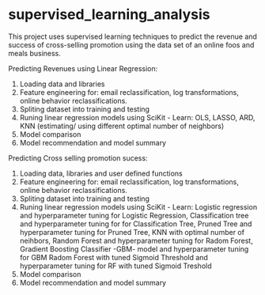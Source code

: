 # supervised_learning_analysis

This project uses supervised learning techniques to predict the revenue and success of cross-selling promotion using the data set of an online foos and meals business.

Predicting Revenues using Linear Regression:
1. Loading data and libraries
2. Feature engineering for: email reclassification, log transformations, online behavior reclassifications.
3. Spliting dataset into training and testing
4. Runing linear regression models using SciKit - Learn: OLS, LASSO, ARD, KNN (estimating/ using different optimal number of neighbors)
5. Model comparison
6. Model recommendation and model summary

Predicting Cross selling promotion sucess:
1. Loading data, libraries and user defined functions
2. Feature engineering for: email reclassification, log transformations, online behavior reclassifications.
3. Spliting dataset into training and testing
4.  Runing linear regression models using SciKit - Learn: 
    Logistic regression and hyperparameter tuning for Logistic Regression,
    Classification tree and hyperparameter tuning for for Classification Tree,
    Pruned Tree and hyperparameter tuning for Pruned Tree,
    KNN with optimal number of neihbors,
    Random Forest and hyperparameter tuning for Radom Forest,
    Gradient Boosting Classifier -GBM- model and hyperparameter tuning for GBM 
    Radom Forest with tuned Sigmoid Threshold and hyperparameter tuning for RF with tuned Sigmoid Treshold
5. Model comparison
6. Model recommendation and model summary
